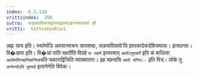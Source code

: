 ```yaml
---
index:  6.3.110
vrittiindex:  200
sutra:  सङ्ख्याविसायपूर्वस्याह्नस्याऽहनन्यतरस्यां ङी
vritti:  tattvabodhini 
---
```


अह्नः साय इति। स्यतेर्घञि अवसानवचनः सायशब्दः, सङ्याविसाये'ति ज्ञापकादेकदेशिसमासः। इत्यदन्ताः। वि�आपा इति। वि�आं पाति रक्षतीति विग्रहे `पा रक्षणे` इत्यस्मात् `आतोऽनुपसर्गे` इति कं बाधित्वा `आतोमनिन्क्वनिब्वनिपश्चे`ति चकाराद्विजिति व्याख्यातारः। इह च्छन्दसि `आतो मनिन्--` इति विच्। लोके तु `अन्येभ्योऽपि दृश्यते` इत्यनेनेति विवेकः।

